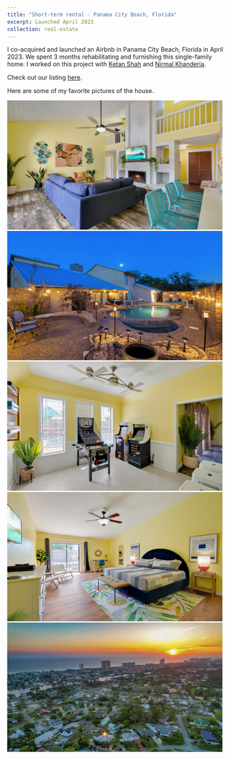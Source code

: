 ```yaml
---
title: "Short-term rental - Panama City Beach, Florida"
excerpt: Launched April 2023
collection: real-estate
---
```


I co-acquired and launched an Airbnb in Panama City Beach, Florida in April 2023. We spent 3 months rehabilitating and furnishing this single-family home. I worked on this project with [Ketan Shah](https://www.linkedin.com/in/ketan-shah-23b7016/) and [Nirmal Khanderia](https://www.linkedin.com/in/nirmal-khanderia-96b0542/).

Check out our listing [here](https://www.airbnb.com/rooms/867018454839354905?guests=1&adults=1&s=67&unique_share_id=6769e0a4-f76b-41aa-88a7-6a818f20a15a).

Here are some of my favorite pictures of the house.

<img src="/images/126rose-2.jpg" alt="Alt Text" width="500" height="300">

<img src="/images/126rose-1.jpeg" alt="Alt Text" width="500" height="300">

<img src="/images/126rose-3.jpg" alt="Alt Text" width="500" height="300">

<img src="/images/126rose-4.jpg" alt="Alt Text" width="500" height="300">

<img src="/images/126rose-5.jpeg" alt="Alt Text" width="500" height="300">